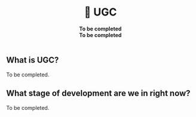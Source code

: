 <div align="center">
  <h1>📝 UGC</h1>
  <strong>To be completed</strong><br>
  <strong>To be completed</strong>
</div>
<br>

## What is UGC?

To be completed.

## What stage of development are we in right now?

To be completed.

